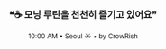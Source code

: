 <div align="center">

<br>

<h3>❝☕ 모닝 루틴을 천천히 즐기고 있어요❞</h3>

<sub>10:00 AM • Seoul ☀️ • by CrowRish</sub>

<br>

</div>